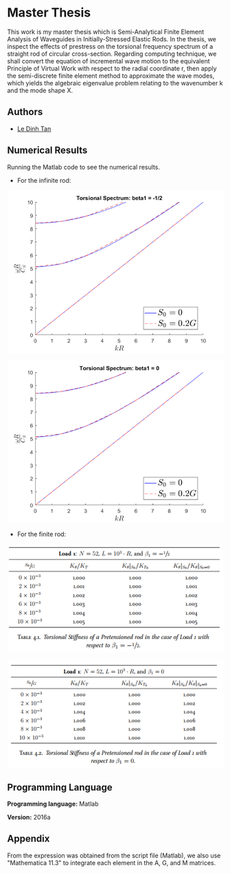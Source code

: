 
# Master Thesis

This work is my master thesis which is Semi-Analytical Finite Element 
Analysis of Waveguides in Initially-Stressed Elastic Rods. In the 
thesis, we inspect the effects of prestress on the torsional frequency
spectrum of a straight rod of circular cross-section. Regarding computing
technique, we shall convert the equation of incremental wave motion to
the equivalent Principle of Virtual Work with respect to the radial
coordinate r, then apply the semi-discrete finite element method to
approximate the wave modes, which yields the algebraic eigenvalue 
problem relating to the wavenumber k and the mode shape X.



## Authors

- [Le Dinh Tan](https://github.com/ledinhtan)


## Numerical Results

Running the Matlab code to see the numerical results.

- For the infinite rod:

![](figure1_beta1=-.5.png)

![](figure2_beta1=0.png)

- For the finite rod:

![](figure3_beta1=-.5.png)

![](figure4_beta1=0.png)


## Programming Language

**Programming language:** Matlab

**Version:** 2016a
## Appendix

From the expression was obtained from the script file (Matlab), we 
also use "Mathematica 11.3" to integrate each element in the A, G, 
and M matrices. 

